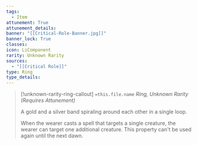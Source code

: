 ```yaml
---
tags:
  - Item
attunement: True
attunement_details: 
banner: "[[Critical-Role-Banner.jpg]]"
banner_lock: True
classes:
icon: LiComponent
rarity: Unknown Rarity
sources:
  - "[[Critical Role]]"
type: Ring
type_details: 
---
```

>[!unknown-rarity-ring-callout] `=this.file.name`
>*Ring, Unknown Rarity (Requires Attunement)*
>
>A gold and a silver band spiraling around each other in a single loop.
>
>When the wearer casts a spell that targets a single creature, the wearer can target one additional creature. This property can't be used again until the next dawn.
>
>
